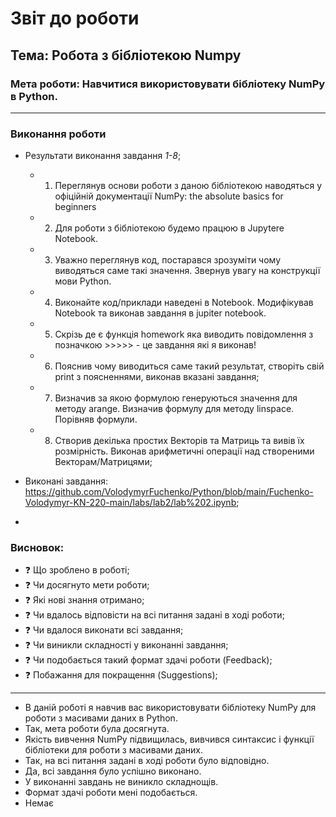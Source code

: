 # Звіт до роботи
## Тема: Робота з бібліотекою Numpy 
### Мета роботи: Навчитися використовувати бібліотеку NumPy в Python.
---
### Виконання роботи
- Результати виконання завдання *1-8*;
    - 1. Переглянув основи роботи з даною бібліотекою наводяться у офіційній документації NumPy: the absolute basics for beginners
    - 2. Для роботи з бібліотекою будемо працюю в Jupytere Notebook.
    - 3. Уважно переглянув код, постарався зрозуміти чому виводяться саме такі значення. Звернув увагу на конструкції мови Python.
    - 4. Виконайте код/приклади наведені в Notebook. Модифікував Notebook та виконав завдання в jupiter notebook.
    - 5. Скрізь де є функція homework яка виводить повідомлення з позначкою >>>>> - це завдання які я виконав!
    - 6. Пояснив чому виводиться саме такий результат, створіть свій print з поясненнями, виконав вказані завдання;
    - 7. Визначив за якою формулою генеруються значення для методу arange. Визначив формулу для методу linspace. Порівняв формули.
    - 8. Створив декілька простих Векторів та Матриць та вивів їх розмірність. Виконав арифметичні операції над створеними Векторам/Матрицями;

- Виконані завдання: https://github.com/VolodymyrFuchenko/Python/blob/main/Fuchenko-Volodymyr-KN-220-main/labs/lab2/lab%202.ipynb;
- 
### Висновок: 
- :question: Що зроблено в роботі;
- :question: Чи досягнуто мети роботи;
- :question: Які нові знання отримано;
- :question: Чи вдалось відповісти на всі питання задані в ході роботи;
- :question: Чи вдалося виконати всі завдання;
- :question: Чи виникли складності у виконанні завдання;
- :question: Чи подобається такий формат здачі роботи (Feedback);
- :question: Побажання для покращення (Suggestions);
---
- В даній роботі я навчив вас використовувати бібліотеку NumPy для роботи з масивами даних в Python.
- Так, мета роботи була досягнута.
- Якість вивчення NumPy підвищилась, вивчився синтаксис і функції бібліотеки для роботи з масивами даних.
- Так, на всі питання задані в ході роботи було відповідно.
- Да, всі завдання було успішно виконано.
- У виконанні завдань не виникло складнощів.
- Формат здачі роботи мені подобається.
- Немає
